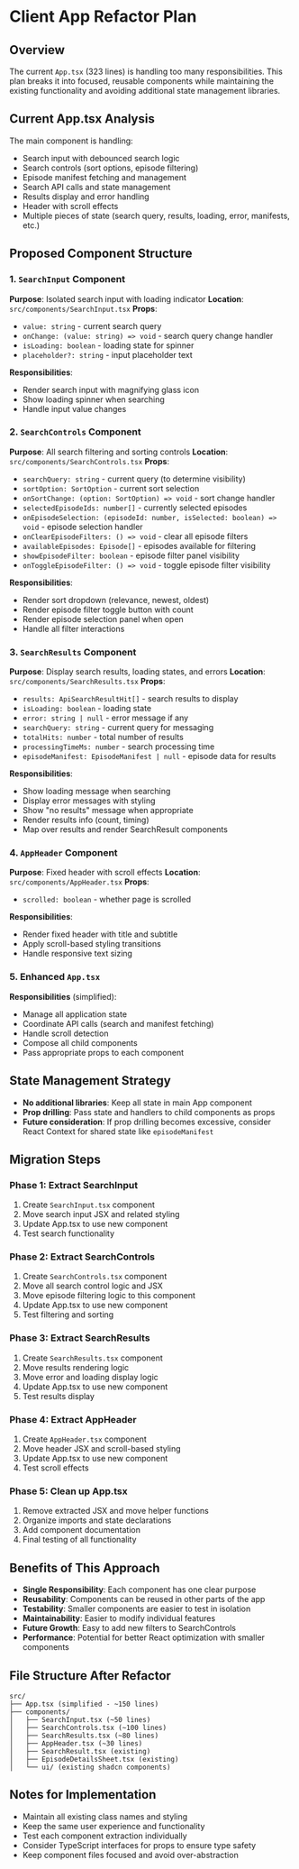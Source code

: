 # Client App Refactor Plan

## Overview
The current `App.tsx` (323 lines) is handling too many responsibilities. This plan breaks it into focused, reusable components while maintaining the existing functionality and avoiding additional state management libraries.

## Current App.tsx Analysis
The main component is handling:
- Search input with debounced search logic
- Search controls (sort options, episode filtering)
- Episode manifest fetching and management
- Search API calls and state management
- Results display and error handling
- Header with scroll effects
- Multiple pieces of state (search query, results, loading, error, manifests, etc.)

## Proposed Component Structure

### 1. `SearchInput` Component
**Purpose**: Isolated search input with loading indicator
**Location**: `src/components/SearchInput.tsx`
**Props**:
- `value: string` - current search query
- `onChange: (value: string) => void` - search query change handler
- `isLoading: boolean` - loading state for spinner
- `placeholder?: string` - input placeholder text

**Responsibilities**:
- Render search input with magnifying glass icon
- Show loading spinner when searching
- Handle input value changes

### 2. `SearchControls` Component  
**Purpose**: All search filtering and sorting controls
**Location**: `src/components/SearchControls.tsx`
**Props**:
- `searchQuery: string` - current query (to determine visibility)
- `sortOption: SortOption` - current sort selection
- `onSortChange: (option: SortOption) => void` - sort change handler
- `selectedEpisodeIds: number[]` - currently selected episodes
- `onEpisodeSelection: (episodeId: number, isSelected: boolean) => void` - episode selection handler
- `onClearEpisodeFilters: () => void` - clear all episode filters
- `availableEpisodes: Episode[]` - episodes available for filtering
- `showEpisodeFilter: boolean` - episode filter panel visibility
- `onToggleEpisodeFilter: () => void` - toggle episode filter visibility

**Responsibilities**:
- Render sort dropdown (relevance, newest, oldest)
- Render episode filter toggle button with count
- Render episode selection panel when open
- Handle all filter interactions

### 3. `SearchResults` Component
**Purpose**: Display search results, loading states, and errors
**Location**: `src/components/SearchResults.tsx`
**Props**:
- `results: ApiSearchResultHit[]` - search results to display
- `isLoading: boolean` - loading state
- `error: string | null` - error message if any
- `searchQuery: string` - current query for messaging
- `totalHits: number` - total number of results
- `processingTimeMs: number` - search processing time
- `episodeManifest: EpisodeManifest | null` - episode data for results

**Responsibilities**:
- Show loading message when searching
- Display error messages with styling
- Show "no results" message when appropriate
- Render results info (count, timing)
- Map over results and render SearchResult components

### 4. `AppHeader` Component
**Purpose**: Fixed header with scroll effects
**Location**: `src/components/AppHeader.tsx`
**Props**:
- `scrolled: boolean` - whether page is scrolled

**Responsibilities**:
- Render fixed header with title and subtitle
- Apply scroll-based styling transitions
- Handle responsive text sizing

### 5. Enhanced `App.tsx`
**Responsibilities** (simplified):
- Manage all application state
- Coordinate API calls (search and manifest fetching)
- Handle scroll detection
- Compose all child components
- Pass appropriate props to each component

## State Management Strategy
- **No additional libraries**: Keep all state in main App component
- **Prop drilling**: Pass state and handlers to child components as props
- **Future consideration**: If prop drilling becomes excessive, consider React Context for shared state like `episodeManifest`

## Migration Steps

### Phase 1: Extract SearchInput
1. Create `SearchInput.tsx` component
2. Move search input JSX and related styling
3. Update App.tsx to use new component
4. Test search functionality

### Phase 2: Extract SearchControls  
1. Create `SearchControls.tsx` component
2. Move all search control logic and JSX
3. Move episode filtering logic to this component
4. Update App.tsx to use new component
5. Test filtering and sorting

### Phase 3: Extract SearchResults
1. Create `SearchResults.tsx` component  
2. Move results rendering logic
3. Move error and loading display logic
4. Update App.tsx to use new component
5. Test results display

### Phase 4: Extract AppHeader
1. Create `AppHeader.tsx` component
2. Move header JSX and scroll-based styling
3. Update App.tsx to use new component
4. Test scroll effects

### Phase 5: Clean up App.tsx
1. Remove extracted JSX and move helper functions
2. Organize imports and state declarations
3. Add component documentation
4. Final testing of all functionality

## Benefits of This Approach
- **Single Responsibility**: Each component has one clear purpose
- **Reusability**: Components can be reused in other parts of the app
- **Testability**: Smaller components are easier to test in isolation  
- **Maintainability**: Easier to modify individual features
- **Future Growth**: Easy to add new filters to SearchControls
- **Performance**: Potential for better React optimization with smaller components

## File Structure After Refactor
```
src/
├── App.tsx (simplified - ~150 lines)
├── components/
│   ├── SearchInput.tsx (~50 lines)
│   ├── SearchControls.tsx (~100 lines)  
│   ├── SearchResults.tsx (~80 lines)
│   ├── AppHeader.tsx (~30 lines)
│   ├── SearchResult.tsx (existing)
│   ├── EpisodeDetailsSheet.tsx (existing)
│   └── ui/ (existing shadcn components)
```

## Notes for Implementation
- Maintain all existing class names and styling
- Keep the same user experience and functionality
- Test each component extraction individually
- Consider TypeScript interfaces for props to ensure type safety
- Keep component files focused and avoid over-abstraction